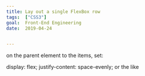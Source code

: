 ```yaml
---
title: Lay out a single FlexBox row
tags:  ["CSS3"]
goal:  Front-End Engineering
date:  2019-04-24


---
```

on the parent element to the items, set:

  display: flex;
  justify-content: space-evenly;
or the like


